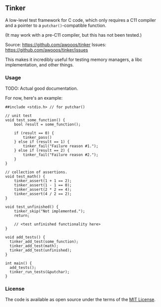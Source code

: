---
---

## Tinker

A low-level test framework for C code, which only requires a C11
compiler and a pointer to a `putchar()`-compatible function.

(It may work with a pre-C11 compiler, but this has not been tested.)

Source: https://github.com/awooos/tinker
Issues: https://github.com/awooos/tinker/issues


This makes it incredibly useful for testing memory managers, a libc
implementation, and other things.

### Usage

TODO: Actual good documentation.

For now, here's an example:

```
##include <stdio.h> // for putchar()

// unit test
void test_some_function() {
    bool result = some_function();

    if (result == 0) {
        tinker_pass()
    } else if (result == 1) {
        tinker_fail("Failure reason #1.");
    } else if (result == 2) {
        tinker_fail("Failure reason #2.");
    }
}

// collection of assertions.
void test_math() {
    tinker_assert(1 + 1 == 2);
    tinker_assert(1 - 1 == 0);
    tinker_assert(2 * 2 == 4);
    tinker_assert(4 / 2 == 2);
}

void test_unfinished() {
    tinker_skip("Not implemented.");
    return;

    // <test unfinished functionality here>
}

void add_tests() {
  tinker_add_test(some_function);
  tinker_add_test(math);
  tinker_add_test(unfinished);
}

int main() {
  add_tests();
  tinker_run_tests(&putchar);
}
```

### License

The code is available as open source under the terms of the [MIT License](https://opensource.org/licenses/MIT).
